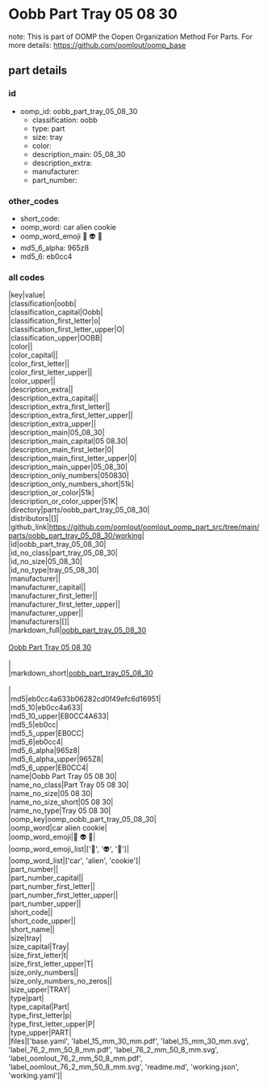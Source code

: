 # Oobb Part Tray 05 08 30  

note: This is part of OOMP the Oopen Organization Method For Parts. For more details: https://github.com/oomlout/oomp_base

##  part details





### id
* oomp_id: oobb_part_tray_05_08_30
  * classification: oobb
  * type: part
  * size: tray
  * color: 
  * description_main: 05_08_30
  * description_extra: 
  * manufacturer: 
  * part_number: 

### other_codes
* short_code: 
* oomp_word: car alien cookie
* oomp_word_emoji :car: :alien: :cookie:
* md5_6_alpha: 965z8
* md5_6: eb0cc4

### all codes 
|key|value|  
|classification|oobb|  
|classification_capital|Oobb|  
|classification_first_letter|o|  
|classification_first_letter_upper|O|  
|classification_upper|OOBB|  
|color||  
|color_capital||  
|color_first_letter||  
|color_first_letter_upper||  
|color_upper||  
|description_extra||  
|description_extra_capital||  
|description_extra_first_letter||  
|description_extra_first_letter_upper||  
|description_extra_upper||  
|description_main|05_08_30|  
|description_main_capital|05 08.30|  
|description_main_first_letter|0|  
|description_main_first_letter_upper|0|  
|description_main_upper|05_08_30|  
|description_only_numbers|050830|  
|description_only_numbers_short|51k|  
|description_or_color|51k|  
|description_or_color_upper|51K|  
|directory|parts/oobb_part_tray_05_08_30|  
|distributors|[]|  
|github_link|https://github.com/oomlout/oomlout_oomp_part_src/tree/main/parts/oobb_part_tray_05_08_30/working|  
|id|oobb_part_tray_05_08_30|  
|id_no_class|part_tray_05_08_30|  
|id_no_size|05_08_30|  
|id_no_type|tray_05_08_30|  
|manufacturer||  
|manufacturer_capital||  
|manufacturer_first_letter||  
|manufacturer_first_letter_upper||  
|manufacturer_upper||  
|manufacturers|[]|  
|markdown_full|[oobb_part_tray_05_08_30](https://github.com/oomlout/oomlout_oomp_part_src/tree/main/parts/oobb_part_tray_05_08_30/working)<br>[](https://github.com/oomlout/oomlout_oomp_part_src/tree/main/parts/oobb_part_tray_05_08_30/working)<br>[Oobb Part Tray 05 08 30](https://github.com/oomlout/oomlout_oomp_part_src/tree/main/parts/oobb_part_tray_05_08_30/working)<br><br>|  
|markdown_short|[oobb_part_tray_05_08_30](https://github.com/oomlout/oomlout_oomp_part_src/tree/main/parts/oobb_part_tray_05_08_30/working)<br><br>|  
|md5|eb0cc4a633b06282cd0f49efc6d16951|  
|md5_10|eb0cc4a633|  
|md5_10_upper|EB0CC4A633|  
|md5_5|eb0cc|  
|md5_5_upper|EB0CC|  
|md5_6|eb0cc4|  
|md5_6_alpha|965z8|  
|md5_6_alpha_upper|965Z8|  
|md5_6_upper|EB0CC4|  
|name|Oobb Part Tray 05 08 30|  
|name_no_class|Part Tray 05 08 30|  
|name_no_size|05 08 30|  
|name_no_size_short|05 08 30|  
|name_no_type|Tray 05 08 30|  
|oomp_key|oomp_oobb_part_tray_05_08_30|  
|oomp_word|car alien cookie|  
|oomp_word_emoji|:car: :alien: :cookie:|  
|oomp_word_emoji_list|[':car:', ':alien:', ':cookie:']|  
|oomp_word_list|['car', 'alien', 'cookie']|  
|part_number||  
|part_number_capital||  
|part_number_first_letter||  
|part_number_first_letter_upper||  
|part_number_upper||  
|short_code||  
|short_code_upper||  
|short_name||  
|size|tray|  
|size_capital|Tray|  
|size_first_letter|t|  
|size_first_letter_upper|T|  
|size_only_numbers||  
|size_only_numbers_no_zeros||  
|size_upper|TRAY|  
|type|part|  
|type_capital|Part|  
|type_first_letter|p|  
|type_first_letter_upper|P|  
|type_upper|PART|  
|files|['base.yaml', 'label_15_mm_30_mm.pdf', 'label_15_mm_30_mm.svg', 'label_76_2_mm_50_8_mm.pdf', 'label_76_2_mm_50_8_mm.svg', 'label_oomlout_76_2_mm_50_8_mm.pdf', 'label_oomlout_76_2_mm_50_8_mm.svg', 'readme.md', 'working.json', 'working.yaml']|  
